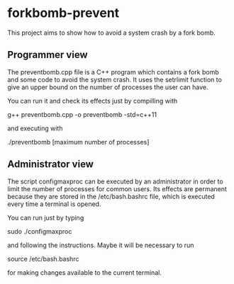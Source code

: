 # forkbomb-prevent
This project aims to show how to avoid a system crash by a fork bomb.

## Programmer view
The preventbomb.cpp file is a C++ program which contains a fork bomb and some code to
avoid the system crash. It uses the setrlimit function to give an upper bound on the
number of processes the user can have.

You can run it and check its effects just by compilling with

g++ preventbomb.cpp -o preventbomb -std=c++11

and executing with

./preventbomb [maximum number of processes]

## Administrator view
The script configmaxproc can be executed by an administrator in order to
limit the number of processes for common users. Its effects are permanent
because they are stored in the /etc/bash.bashrc file, which is
executed every time a terminal is opened.

You can run just by typing

sudo ./configmaxproc

and following the instructions. Maybe it will be necessary to run

source /etc/bash.bashrc

for making changes available to the current terminal.
